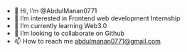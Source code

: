 - 👋 Hi, I’m @AbdulManan0771
- 👀 I’m interested in Frontend web development Internship
- 🌱 I’m currently learning Web3.0
- 💞️ I’m looking to collaborate on Github
- 📫 How to reach me abdulmanan0771@gmail.com

<!---
AbdulManan0771/AbdulManan0771 is a ✨ special ✨ repository because its `README.md` (this file) appears on your GitHub profile.
You can click the Preview link to take a look at your changes.
--->
